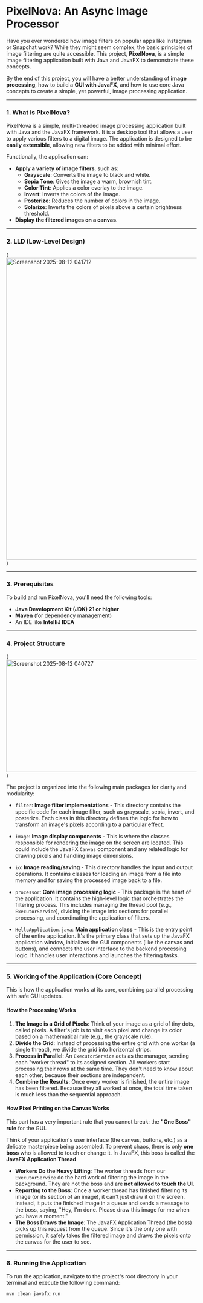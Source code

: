 # PixelNova: An Async Image Processor

Have you ever wondered how image filters on popular apps like Instagram or Snapchat work? While they might seem complex, the basic principles of image filtering are quite accessible. This project, **PixelNova**, is a simple image filtering application built with Java and JavaFX to demonstrate these concepts.

By the end of this project, you will have a better understanding of **image processing**, how to build a **GUI with JavaFX**, and how to use core Java concepts to create a simple, yet powerful, image processing application.

---

### 1. What is PixelNova?

PixelNova is a simple, multi-threaded image processing application built with Java and the JavaFX framework. It is a desktop tool that allows a user to apply various filters to a digital image. The application is designed to be **easily extensible**, allowing new filters to be added with minimal effort.

Functionally, the application can:
* **Apply a variety of image filters**, such as:
    * **Grayscale**: Converts the image to black and white.
    * **Sepia Tone**: Gives the image a warm, brownish tint.
    * **Color Tint**: Applies a color overlay to the image.
    * **Invert**: Inverts the colors of the image.
    * **Posterize**: Reduces the number of colors in the image.
    * **Solarize**: Inverts the colors of pixels above a certain brightness threshold.
* **Display the filtered images on a canvas**.

---

### 2. LLD (Low-Level Design)


(<img width="1349" height="797" alt="Screenshot 2025-08-12 041712" src="https://github.com/user-attachments/assets/442816ea-fe8a-45f5-b36a-193d31cdc3af" />
)

---

### 3. Prerequisites

To build and run PixelNova, you'll need the following tools:
* **Java Development Kit (JDK) 21 or higher**
* **Maven** (for dependency management)
* An IDE like **IntelliJ IDEA**

---

### 4. Project Structure
(<img width="534" height="297" alt="Screenshot 2025-08-12 040727" src="https://github.com/user-attachments/assets/71d6f0e4-2f41-4007-8b48-c2683a9df6ea" />
)

The project is organized into the following main packages for clarity and modularity:

- `filter`: **Image filter implementations** - This directory contains the specific code for each image filter, such as grayscale, sepia, invert, and posterize. Each class in this directory defines the logic for how to transform an image's pixels according to a particular effect.

- `image`: **Image display components** - This is where the classes responsible for rendering the image on the screen are located. This could include the JavaFX `Canvas` component and any related logic for drawing pixels and handling image dimensions.

- `io`: **Image reading/saving** - This directory handles the input and output operations. It contains classes for loading an image from a file into memory and for saving the processed image back to a file.

- `processor`: **Core image processing logic** - This package is the heart of the application. It contains the high-level logic that orchestrates the filtering process. This includes managing the thread pool (e.g., `ExecutorService`), dividing the image into sections for parallel processing, and coordinating the application of filters.

- `HelloApplication.java`: **Main application class** - This is the entry point of the entire application. It's the primary class that sets up the JavaFX application window, initializes the GUI components (like the canvas and buttons), and connects the user interface to the backend processing logic. It handles user interactions and launches the filtering tasks.

---

### 5. Working of the Application (Core Concept)

This is how the application works at its core, combining parallel processing with safe GUI updates.

#### How the Processing Works
1.  **The Image is a Grid of Pixels**: Think of your image as a grid of tiny dots, called pixels. A filter's job is to visit each pixel and change its color based on a mathematical rule (e.g., the grayscale rule).
2.  **Divide the Grid**: Instead of processing the entire grid with one worker (a single thread), we divide the grid into horizontal strips.
3.  **Process in Parallel**: An `ExecutorService` acts as the manager, sending each "worker thread" to its assigned section. All workers start processing their rows at the same time. They don't need to know about each other, because their sections are independent.
4.  **Combine the Results**: Once every worker is finished, the entire image has been filtered. Because they all worked at once, the total time taken is much less than the sequential approach.

#### How Pixel Printing on the Canvas Works
This part has a very important rule that you cannot break: the **"One Boss" rule** for the GUI.

Think of your application's user interface (the canvas, buttons, etc.) as a delicate masterpiece being assembled. To prevent chaos, there is only **one boss** who is allowed to touch or change it. In JavaFX, this boss is called the **JavaFX Application Thread**.

* **Workers Do the Heavy Lifting**: The worker threads from our `ExecutorService` do the hard work of filtering the image in the background. They are not the boss and are **not allowed to touch the UI**.
* **Reporting to the Boss**: Once a worker thread has finished filtering its image (or its section of an image), it can't just draw it on the screen. Instead, it puts the finished image in a queue and sends a message to the boss, saying, "Hey, I'm done. Please draw this image for me when you have a moment."
* **The Boss Draws the Image**: The JavaFX Application Thread (the boss) picks up this request from the queue. Since it's the only one with permission, it safely takes the filtered image and draws the pixels onto the canvas for the user to see.

---

### 6. Running the Application

To run the application, navigate to the project's root directory in your terminal and execute the following command:

```bash
mvn clean javafx:run
